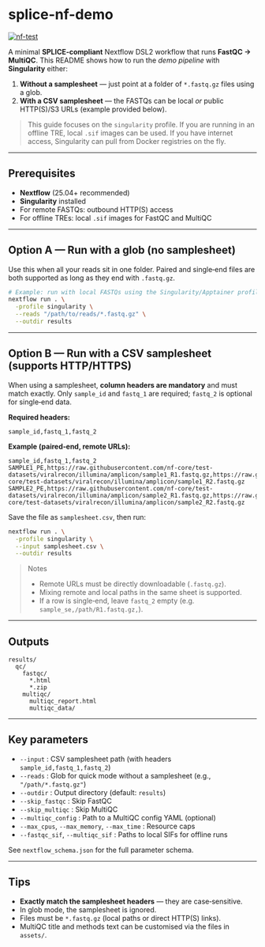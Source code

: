 # splice-nf-demo

[![nf-test](https://github.com/Beatson-CompBio/splice-nf-demo/actions/workflows/nf-test.yml/badge.svg)](https://github.com/Beatson-CompBio/splice-nf-demo/actions/workflows/nf-test.yml)

A minimal **SPLICE‑compliant** Nextflow DSL2 workflow that runs **FastQC → MultiQC**. This README shows how to run the *demo pipeline* with **Singularity** either:

1. **Without a samplesheet** — just point at a folder of `*.fastq.gz` files using a glob.
2. **With a CSV samplesheet** — the FASTQs can be local *or* public HTTP(S)/S3 URLs (example provided below).

> This guide focuses on the `singularity` profile. If you are running in an offline TRE, local `.sif` images can be used. If you have internet access, Singularity can pull from Docker registries on the fly.

---

## Prerequisites

* **Nextflow** (25.04+ recommended)
* **Singularity** installed
* For remote FASTQs: outbound HTTP(S) access
* For offline TREs: local `.sif` images for FastQC and MultiQC

---

## Option A — Run with a glob (no samplesheet)

Use this when all your reads sit in one folder. Paired and single‑end files are both supported as long as they end with `.fastq.gz`.

```bash
# Example: run with local FASTQs using the Singularity/Apptainer profile
nextflow run . \
  -profile singularity \
  --reads "/path/to/reads/*.fastq.gz" \
  --outdir results
```

---

## Option B — Run with a CSV samplesheet (supports HTTP/HTTPS)

When using a samplesheet, **column headers are mandatory** and must match exactly. Only `sample_id` and `fastq_1` are required; `fastq_2` is optional for single‑end data.

**Required headers:**

```
sample_id,fastq_1,fastq_2
```

**Example (paired‑end, remote URLs):**

```
sample_id,fastq_1,fastq_2
SAMPLE1_PE,https://raw.githubusercontent.com/nf-core/test-datasets/viralrecon/illumina/amplicon/sample1_R1.fastq.gz,https://raw.githubusercontent.com/nf-core/test-datasets/viralrecon/illumina/amplicon/sample1_R2.fastq.gz
SAMPLE2_PE,https://raw.githubusercontent.com/nf-core/test-datasets/viralrecon/illumina/amplicon/sample2_R1.fastq.gz,https://raw.githubusercontent.com/nf-core/test-datasets/viralrecon/illumina/amplicon/sample2_R2.fastq.gz
```

Save the file as `samplesheet.csv`, then run:

```bash
nextflow run . \
  -profile singularity \
  --input samplesheet.csv \
  --outdir results
```

> Notes
>
> * Remote URLs must be directly downloadable (`.fastq.gz`).
> * Mixing remote and local paths in the same sheet is supported.
> * If a row is single‑end, leave `fastq_2` empty (e.g. `sample_se,/path/R1.fastq.gz,`).

---

## Outputs

```
results/
  qc/
    fastqc/
      *.html
      *.zip
    multiqc/
      multiqc_report.html
      multiqc_data/
```

---

## Key parameters

* `--input` : CSV samplesheet path (with headers `sample_id,fastq_1,fastq_2`)
* `--reads` : Glob for quick mode without a samplesheet (e.g., `"/path/*.fastq.gz"`)
* `--outdir` : Output directory (default: `results`)
* `--skip_fastqc` : Skip FastQC
* `--skip_multiqc` : Skip MultiQC
* `--multiqc_config` : Path to a MultiQC config YAML (optional)
* `--max_cpus`, `--max_memory`, `--max_time` : Resource caps
* `--fastqc_sif`, `--multiqc_sif` : Paths to local SIFs for offline runs

See `nextflow_schema.json` for the full parameter schema.

---

## Tips

* **Exactly match the samplesheet headers** — they are case‑sensitive.
* In glob mode, the samplesheet is ignored.
* Files must be `*.fastq.gz` (local paths or direct HTTP(S) links).
* MultiQC title and methods text can be customised via the files in `assets/`.

